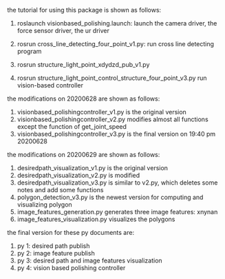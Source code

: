 the tutorial for using this package is shown as follows:
1. roslaunch visionbased_polishing.launch:
launch the camera driver, the force sensor driver, the ur driver 

2. rosrun cross_line_detecting_four_point_v1.py:
run cross line detecting program

3. rosrun structure_light_point_xdydzd_pub_v1.py

4. rosrun structure_light_point_control_structure_four_point_v3.py
run vision-based controller

the modifications on 20200628 are shown as follows:
1. visionbased_polishingcontroller_v1.py is the original version
2. visionbased_polishingcontroller_v2.py modifies almost all functions except the function of get_joint_speed
3. visionbased_polishingcontroller_v3.py is the final version on 19:40 pm 20200628

the modifications on 20200629 are shown as follows:
1. desiredpath_visualization_v1.py is the original version 
2. desiredpath_visualization_v2.py is modified 
3. desiredpath_visualization_v3.py is similar to v2.py, which deletes some notes and add some functions
4. polygon_detection_v3.py is the newest version for computing and visualizing polygon 
5. image_features_generation.py generates three image features: xnynan
6. image_features_visualization.py visualizes the polygons

the final version for these py documents are:
1. py 1: desired path publish
2. py 2: image feature publish
3. py 3: desired path and image features visualization
4. py 4: vision based polishing controller


